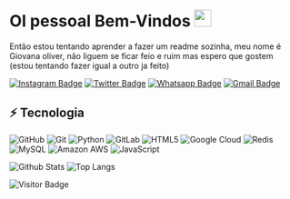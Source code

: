 # OI pessoal Bem-Vindos  <img src="https://raw.githubusercontent.com/aemmadi/aemmadi/master/wave.gif" width="30">

Então estou tentando aprender a fazer um readme sozinha, meu nome é Giovana oliver, não liguem se ficar feio e ruim mas espero que gostem (estou tentando fazer igual a outro ja feito)

[![Instagram Badge](https://img.shields.io/badge/-giovanaolivee-purple?style=flat-square&logo=instagram&logoColor=white&link=https://instagram.com/giovanaolivee/)](https://instagram.com/giovanaolivee)
[![Twitter Badge](https://img.shields.io/badge/-giovanaolivee-yellow?style=flat-square&logo=Twitter&logoColor=white&link=https://twitter.com/giovanaolivee/)](https://twitter.com/giovanaolivee/)
[![Whatsapp Badge](https://img.shields.io/badge/-11990015017-green?style=flat-square&logo=Whatsapp&logoColor=white&link=https://Whatsapp.com/11990015017/)](https://whatsapp.com/11990015017/)
[![Gmail Badge](https://img.shields.io/badge/olivergiovana452@gmail.com-red?style=flat-square&logo=gmail&logoColor=white&link=https://gmail.com/olivergiovana452@gmail.com/)](https://gmail.com/olivergiovana452@gmail.com/)

## ⚡ Tecnologia

![GitHub](https://img.shields.io/badge/-GitHub-red?style=flat-square&logo=github)
![Git](https://img.shields.io/badge/-Git-black?style=flat-square&logo=git)
![Python](https://img.shields.io/badge/-Python-green?style=flat-square&logo=python)
![GitLab](https://img.shields.io/badge/-GitLab-purple?style=flat-square&logo=gitlab)
![HTML5](https://img.shields.io/badge/-HTML5-orange?style=flat-square&logo=html5)
![Google Cloud](https://img.shields.io/badge/Google%20Cloud-black?style=flat-square&logo=google-cloud)
![Redis](https://img.shields.io/badge/-Redis-black?style=flat-square&logo=Redis)
![MySQL](https://img.shields.io/badge/-MySQL-black?style=flat-square&logo=mysql)
![Amazon AWS](https://img.shields.io/badge/Amazon%20AWS-232F3E?style=flat-square&logo=amazon-aws)
![JavaScript](https://img.shields.io/badge/-JavaScript-black?style=flat-square&logo=javascript)

![Github Stats](https://github-readme-stats.vercel.app/api?username=aemmadi&count_private=true&show_icons=true&include_all_commits=true)
![Top Langs](https://github-readme-stats.vercel.app/api/top-langs/?username=aemmadi&hide=TeX&layout=compact)

![Visitor Badge](https://visitor-badge.laobi.icu/badge?page_id=aemmadi.aemmadi)
